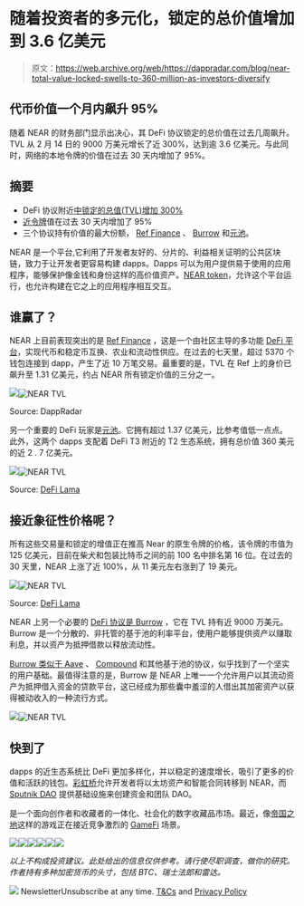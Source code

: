 # 随着投资者的多元化，锁定的总价值增加到 3.6 亿美元

> 原文：<https://web.archive.org/web/https://dappradar.com/blog/near-total-value-locked-swells-to-360-million-as-investors-diversify>

## 代币价值一个月内飙升 95%

随着 NEAR 的财务部门显示出决心，其 DeFi 协议锁定的总价值在过去几周飙升。TVL 从 2 月 14 日的 9000 万美元增长了近 300%，达到逾 3.6 亿美元。与此同时，网络的本地令牌的价值在过去 30 天内增加了 95%。

## 摘要

*   DeFi 协议附近[中锁定的总值(TVL)增加 300%](https://web.archive.org/web/20221001110208/https://dappradar.com/rankings/protocol/near/category/defi)
*   [近令牌](https://web.archive.org/web/20221001110208/https://dappradar.com/hub/tokens/ethereum/all/1)值在过去 30 天内增加了 95%
*   三个协议持有价值的最大份额， [Ref Finance](https://web.archive.org/web/20221001110208/https://dappradar.com/near/exchanges/ref-finance-1) 、 [Burrow](https://web.archive.org/web/20221001110208/https://dappradar.com/near/defi/burrow) 和[元池](https://web.archive.org/web/20221001110208/https://dappradar.com/near/defi/meta-pool)。

NEAR 是一个平台,它利用了开发者友好的、分片的、利益相关证明的公共区块链，致力于让开发者更容易构建 dapps。Dapps 可以为用户提供易于使用的应用程序，能够保护像金钱和身份这样的高价值资产。[NEAR token](https://web.archive.org/web/20221001110208/https://dappradar.com/hub/tokens/ethereum/all/1)，允许这个平台运行，也允许构建在它之上的应用程序相互交互。

## 谁赢了？

NEAR 上目前表现突出的是 [Ref Finance](https://web.archive.org/web/20221001110208/https://dappradar.com/near/exchanges/ref-finance-1) ，这是一个由社区主导的多功能 [DeFi 平台](https://web.archive.org/web/20221001110208/https://dappradar.com/near/exchanges/ref-finance-1)，实现代币和稳定币互换、农业和流动性供应。在过去的七天里，超过 5370 个钱包连接到 dapp，产生了近 10 万笔交易。最重要的是，TVL 在 Ref 上的身价已飙升至 1.31 亿美元，约占 NEAR 所有锁定价值的三分之一。

![](img/043f2775584b75cf85e39374cd59e4a2.png)![NEAR TVL](img/5a4e5179afbaa71653f7e64b0390396c.png)

Source: DappRadar

另一个重要的 DeFi 玩家是[元池](https://web.archive.org/web/20221001110208/https://dappradar.com/near/defi/meta-pool)。它拥有超过 1.37 亿美元，比参考值低一点点。此外，这两个 dapps 支配着 DeFi T3 附近的 T2 生态系统，拥有总价值 360 美元的近 2 . 7 亿美元。

![](img/283909ea78069f995e0bee9d54103136.png)![NEAR TVL](img/16c728097d8076aeac8689c954631e0c.png)

Source: [DeFi Lama](https://web.archive.org/web/20221001110208/https://defillama.com/chain/Near)

## 接近象征性价格呢？

所有这些交易量和锁定的增值正在推高 Near 的原生令牌的价格，该令牌的市值为 125 亿美元，目前在柴犬和包装比特币之间的前 100 名中排名第 16 位。在过去的 30 天里，NEAR 上涨了近 100%，从 11 美元左右涨到了 19 美元。

![](img/29c12bd796daaa6f9cc099f912ef2f8d.png)![NEAR TVL](img/b1a7b19f0834594be6460ab9dd51b0db.png)

Source: [DeFi Lama](https://web.archive.org/web/20221001110208/https://www.coingecko.com/en/coins/near/usd#panel)

NEAR 上另一个必要的 [DeFi 协议是 Burrow](https://web.archive.org/web/20221001110208/https://dappradar.com/near/defi/burrow) ，它在 TVL 持有近 9000 万美元。Burrow 是一个分散的、非托管的基于池的利率平台，使用户能够提供资产以赚取利息，并以资产为抵押借款以释放流动性。

[Burrow 类似于 Aave](https://web.archive.org/web/20221001110208/https://dappradar.com/near/defi/burrow) 、 [Compound](https://web.archive.org/web/20221001110208/https://dappradar.com/ethereum/defi/compound) 和其他基于池的协议，似乎找到了一个坚实的用户基础。最值得注意的是，Burrow 是 NEAR 上唯一一个允许用户以其流动资产为抵押借入资金的贷款平台，这已经成为那些囊中羞涩的人借出其加密资产以获得被动收入的一种流行方式。

![](img/f1e39afe85d06a62e9bbcda27894b21d.png)![NEAR TVL](img/d66c2f532c83ea5e4e03ee52720fa1a6.png)

## 快到了

dapps 的近生态系统比 DeFi 更加多样化，并以稳定的速度增长，吸引了更多的价值和活跃的钱包。[彩虹桥](https://web.archive.org/web/20221001110208/https://dappradar.com/null/other/rainbow-bridge)允许开发者将以太坊资产和智能合同转移到 NEAR，而 [Sputnik DAO](https://web.archive.org/web/20221001110208/https://dappradar.com/null/social/sputnik-dao) 提供基础设施来创建资金和团队 DAO。

是一个面向创作者和收藏者的一体化、社会化的数字收藏品市场。最近，像[帝国之地](https://web.archive.org/web/20221001110208/https://dappradar.com/near/games/land-to-empire)这样的游戏正在接近竞争激烈的 [GameFi](https://web.archive.org/web/20221001110208/https://dappradar.com/rankings/protocol/near/category/games) 场景。

[](https://web.archive.org/web/20221001110208/https://dappradar.com/near/defi/skyward-finance)[![](img/708b88958c4ef21e9d35343890d666ab.png)<picture>![](img/6319086ae70929065a33ef895be2f0eb.png)</picture>](https://web.archive.org/web/20221001110208/https://dappradar.com/near/defi/skyward-finance)[](https://web.archive.org/web/20221001110208/https://dappradar.com/near/marketplaces/nearnames)[![](img/708b88958c4ef21e9d35343890d666ab.png)<picture>![](img/2a09855195fa22e88fd9baa563d19fb4.png)</picture>](https://web.archive.org/web/20221001110208/https://dappradar.com/near/marketplaces/nearnames)[](https://web.archive.org/web/20221001110208/https://dappradar.com/near/other/near-crowd)[![](img/708b88958c4ef21e9d35343890d666ab.png)<picture>![](img/1ad349ccc5d4d239208d1d5c3d71d597.png)</picture>](https://web.archive.org/web/20221001110208/https://dappradar.com/near/other/near-crowd)

*以上不构成投资建议。此处给出的信息仅供参考。请行使尽职调查，做你的研究。作者持有多种加密货币的头寸，包括 BTC、瑞士法郎和雷达。*

![](img/6d5a4a2d609c56e1a5771717e54ba759.png) NewsletterUnsubscribe at any time. [T&Cs](https://web.archive.org/web/20221001110208/https://dappradar.com/terms) and [Privacy Policy](https://web.archive.org/web/20221001110208/https://dappradar.com/privacy-policy)